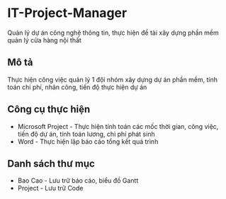 # IT-Project-Manager
Quản lý dự án công nghệ thông tin, thực hiện đề tài xây dựng phần mềm quản lý cửa hàng nội thất
## Mô tả
Thực hiện công việc quản lý 1 đội nhóm xây dựng dự án phần mềm, tính toán chi phí, nhân công, tiến độ thực hiện dự án
## Công cụ thực hiện
- Microsoft Project - Thực hiện tính toán các mốc thời gian, công việc, tiến độ dự án, tính toán lương, chi phí phát sinh
- Word - Thực hiện lập báo cáo tổng kết quá trình
## Danh sách thư mục
- Bao Cao - Lưu trữ báo cáo, biểu đồ Gantt
- Project - Lưu trữ Code
